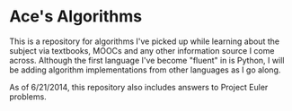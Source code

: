 <h1>
Ace's Algorithms
</h2>

This is a repository for algorithms I've picked up while learning about the subject via textbooks, MOOCs and any other information source I come across. Although the first language I've become "fluent" in is Python, I will be adding algorithm implementations from other languages as I go along.

As of 6/21/2014, this repository also includes answers to Project Euler problems.